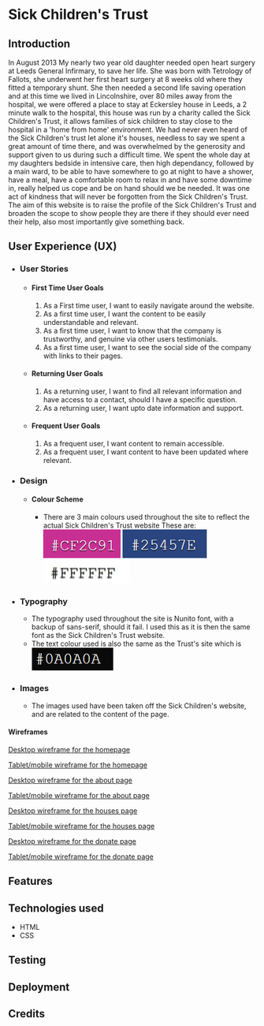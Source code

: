 # Sick Children's Trust

## Introduction

In August 2013 My nearly two year old daughter needed open heart surgery at Leeds General Infirmary, to save her life. She was born with Tetrology of Fallots, she underwent her first heart surgery at 8 weeks old where they fitted a temporary shunt.
She then needed a second life saving operation and at this time we lived in Lincolnshire, over 80 miles away from the hospital, we were offered a place to stay at Eckersley house in Leeds, a 2 minute walk to the hospital, this house was run by a charity called the Sick Children's Trust, it allows families of sick children to stay close to the hospital in a 'home from home' environment.
We had never even heard of the Sick Children's trust let alone it's houses, needless to say we spent a great amount of time there, and was overwhelmed by the generosity and support given to us during such a difficult time.
We spent the whole day at my daughters bedside in intensive care, then high dependancy, followed by a main ward, to be able to have somewhere to go at night to have a shower, have a meal, have a comfortable room to relax in and have some downtime in, really helped us cope and be on hand should we be needed.
It was one act of kindness that will never be forgotten from the Sick Children's Trust.
The aim of this website is to raise the profile of the Sick Children's Trust and broaden the scope to show people they are there if they should ever need their help, also most importantly give something back.

## User Experience (UX)

- ### User Stories
    - #### First Time User Goals
        1. As a First time user, I want to easily navigate around the website.
        2. As a first time user, I want the content to be easily understandable and relevant.
        3. As a first time user, I want to know that the company is trustworthy, and genuine via other users testimonials.
        4. As a first time user, I want to see the social side of the company with links to their pages.

    - #### Returning User Goals
        1. As a returning user, I want to find all relevant information and have access to a contact, should I have a specific question.
        2. As a returning user, I want upto date information and support.

    - #### Frequent User Goals
        1. As a frequent user, I want content to remain accessible.
        2. As a frequent user, I want content to have been updated where relevant.

- ### Design
    - #### Colour Scheme
        - There are 3 main colours used throughout the site to reflect the actual Sick Children's Trust website
        These are:
![#CF2C91](./assets/design/pink-colour.png)
![#25457E](./assets/design/blue-color.png)
![#fff](./assets/design/white-colour.png)

- ### Typography
    - The typography used throughout the site is Nunito font, with a backup of sans-serif, should it fail. I used this as it is then the same font as the Sick Children's Trust website.
    - The text colour used is also the same as the Trust's site which is
![#0A0A0A](./assets/design/text-colour.png)

- ### Images
    - The images used have been taken off the Sick Children's website, and are related to the content of the page.
    










#### Wireframes
    
[Desktop wireframe for the homepage](./assets/wireframes/home-desktop.png)

[Tablet/mobile wireframe for the homepage](./assets/wireframes/home-tablet-mobile.png)

[Desktop wireframe for the about page](./assets/wireframes/about-desktop.png)

[Tablet/mobile wireframe for the about page](./assets/wireframes/about-tablet-mobile.png)

[Desktop wireframe for the houses page](./assets/wireframes/houses-desktop.png)

[Tablet/mobile wireframe for the houses page](./assets/wireframes/houses-tablet-mobile.png)

[Desktop wireframe for the donate page](./assets/wireframes/donate-desktop.png)

[Tablet/mobile wireframe for the donate page](./assets/wireframes/donate-tablet-mobile.png)
    




## Features
## Technologies used

- HTML
- CSS

## Testing
## Deployment
## Credits